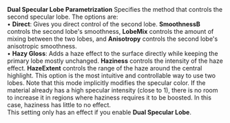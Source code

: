 <tr>
<td><strong>Dual Specular Lobe Parametrization</strong></td>
<td></td>
<td></td>
<td>Specifies the method that controls the second specular lobe. The options are:<br/> &#8226; <strong>Direct</strong>: Gives you direct control of the second lobe. <strong>SmoothnessB</strong> controls the second lobe's smoothness, <strong>LobeMix</strong> controls the amount of mixing between the two lobes, and <strong>Anisotropy</strong> controls the second lobe's anisotropic smoothness.<br/> &#8226; <strong>Hazy Gloss</strong>: Adds a haze effect to the surface directly while keeping the primary lobe mostly unchanged. <strong>Haziness</strong> controls the intensity of the haze effect. <strong>HazeExtent</strong> controls the range of the haze around the central highlight. This option is the most intuitive and controllable way to use two lobes. Note that this mode implicitly modifies the specular color. If the material already has a high specular intensity (close to 1), there is no room to increase it in regions where haziness requires it to be boosted. In this case, haziness has little to no effect.<br/>This setting only has an effect if you enable <strong>Dual Specular Lobe</strong>.</td>
</tr>
